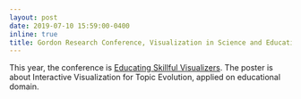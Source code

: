 ```yaml
---
layout: post
date: 2019-07-10 15:59:00-0400
inline: true
title: Gordon Research Conference, Visualization in Science and Education - Poster
---
```


This year, the conference is [Educating Skillful Visualizers](https://www.grc.org/visualization-in-science-and-education-conference/2019/). The poster is about Interactive Visualization for Topic
 Evolution, applied on educational domain.
